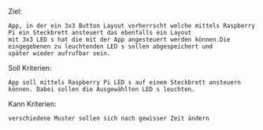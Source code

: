 Ziel:

    App, in der ein 3x3 Button Layout vorherrscht welche mittels Raspberry Pi ein Steckbrett ansteuert das ebenfalls ein Layout 
    mit 3x3 LED s hat die mit der App angesteuert werden können.Die eingegebenen zu leuchtenden LED s sollen abgespeichert und 
    später wieder aufrufbar sein.
    
Soll Kriterien:
  
    App soll mittels Raspberry Pi LED s auf einem Steckbrett ansteuern können. Dabei sollen die Ausgewählten LED s leuchten.
    
    
Kann Kriterien:

    verschiedene Muster sollen sich nach gewisser Zeit ändern
